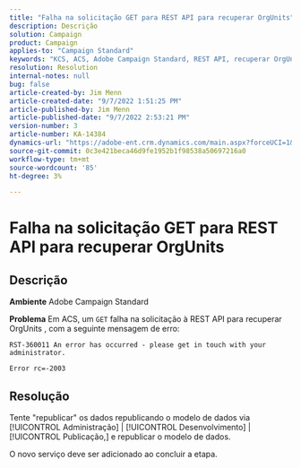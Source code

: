 ```yaml
---
title: "Falha na solicitação GET para REST API para recuperar OrgUnits"
description: Descrição
solution: Campaign
product: Campaign
applies-to: "Campaign Standard"
keywords: "KCS, ACS, Adobe Campaign Standard, REST API, recuperar OrgUnits, falha, republicação, modelo de dados"
resolution: Resolution
internal-notes: null
bug: false
article-created-by: Jim Menn
article-created-date: "9/7/2022 1:51:25 PM"
article-published-by: Jim Menn
article-published-date: "9/7/2022 2:53:21 PM"
version-number: 3
article-number: KA-14384
dynamics-url: "https://adobe-ent.crm.dynamics.com/main.aspx?forceUCI=1&pagetype=entityrecord&etn=knowledgearticle&id=f6147927-b42e-ed11-9db1-0022480866ad"
source-git-commit: 0c3e421beca46d9fe1952b1f98538a50697216a0
workflow-type: tm+mt
source-wordcount: '85'
ht-degree: 3%

---
```


# Falha na solicitação GET para REST API para recuperar OrgUnits

## Descrição


<b>Ambiente</b>
Adobe Campaign Standard

<b>Problema</b>
Em ACS, um `GET` falha na solicitação à REST API para recuperar OrgUnits , com a seguinte mensagem de erro:


```
RST-360011 An error has occurred - please get in touch with your administrator.

Error rc=-2003
```



## Resolução


Tente &quot;republicar&quot; os dados republicando o modelo de dados via [!UICONTROL Administração] | [!UICONTROL Desenvolvimento] | [!UICONTROL Publicação,] e republicar o modelo de dados.

O novo serviço deve ser adicionado ao concluir a etapa.
